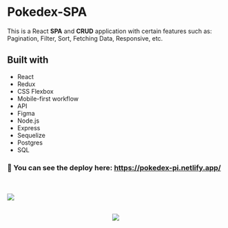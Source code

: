 # Pokedex-SPA
This is a React <strong>SPA</strong> and <strong>CRUD</strong> application with certain features such as: Pagination, Filter, Sort, Fetching Data, Responsive, etc.
    
## Built with
- React
- Redux
- CSS Flexbox
- Mobile-first workflow
- API
- Figma
- Node.js
- Express
- Sequelize
- Postgres
- SQL

### 🔗 You can see the deploy here: https://pokedex-pi.netlify.app/

<br><br/>
 <img src="https://user-images.githubusercontent.com/89199369/217062793-792c840b-fbba-440b-a257-e4ae4d0faac9.png">
<br><br/>
<p align="center"> 
 <img src="https://user-images.githubusercontent.com/89199369/217067264-50f50125-22d8-4a9e-b706-89eb805db59b.png">
</p>

